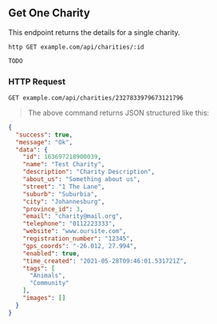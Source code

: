 ## Get One Charity
This endpoint returns the details for a single charity.
 
```shell
http GET example.com/api/charities/:id
```

```javascript
TODO
```

### HTTP Request

`GET example.com/api/charities/2327833979673121796`

> The above command returns JSON structured like this:

```json
{
  "success": true,
  "message": "Ok",
  "data": {
    "id": 163697218900039,
    "name": "Test Charity",
    "description": "Charity Description",
    "about_us": "Something about us",
    "street": "1 The Lane",
    "suburb": "Suburbia",
    "city": "Johannesburg",
    "province_id": 3,
    "email": "charity@mail.org",
    "telephone": "0112223333",
    "website": "www.oursite.com",
    "registration_number": "12345",
    "gps_coords": "-26.012, 27.994",
    "enabled": true,
    "time_created": "2021-05-28T09:46:01.531721Z",
    "tags": [
      "Animals",
      "Community"
    ],
    "images": []
  }
}
```
